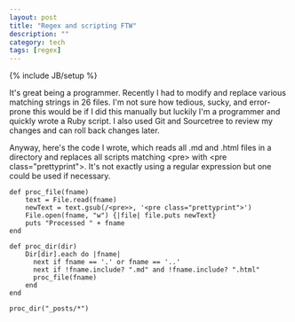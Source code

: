 ```yaml
---
layout: post
title: "Regex and scripting FTW"
description: ""
category: tech
tags: [regex]
---
```

{% include JB/setup %}

It's great being a programmer. Recently I had to modify and replace various matching strings in 26 files. I'm not sure how
tedious, sucky, and error-prone this would be if I did this manually but luckily I'm a programmer and quickly wrote
a Ruby script. I also used Git and Sourcetree to review my changes and can roll back changes later.

Anyway, here's the code I wrote, which reads all .md and .html files in a directory and replaces all scripts matching
 &lt;pre&gt; with &lt;pre class="prettyprint"&gt;. It's not exactly using a regular expression but one could
 be used if necessary.

<pre class="prettyprint"><code>def proc_file(fname)
	text = File.read(fname)
	newText = text.gsub(/&lt;pre>&gt;, '&lt;pre class="prettyprint"&gt;')
	File.open(fname, "w") {|file| file.puts newText}
	puts "Processed " + fname
end

def proc_dir(dir)
	Dir[dir].each do |fname|
	  next if fname == '.' or fname == '..'
	  next if !fname.include? ".md" and !fname.include? ".html"
	  proc_file(fname)
	end
end

proc_dir("_posts/*")</code>
</pre>